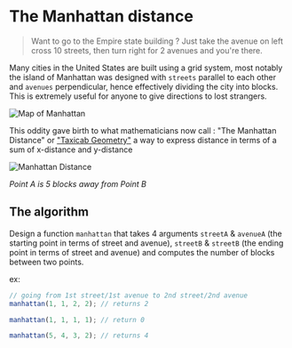 # The Manhattan distance

> Want to go to the Empire state building ? Just take the avenue on left cross 10 streets, then turn right for 2 avenues and you're there.

Many cities in the United States are built using a grid system, most notably the island of Manhattan was designed with `streets` parallel to each other and `avenues` perpendicular, hence effectively dividing the city into blocks. This is extremely useful for anyone to give directions to lost strangers.

![Map of Manhattan](./map_of_manhattan.png)

This oddity gave birth to what mathematicians now call : "The Manhattan Distance" or ["Taxicab Geometry"](https://en.wikipedia.org/wiki/Taxicab_geometry) a way to express distance in terms of a sum of x-distance and y-distance

![Manhattan Distance](./distance.png)

*Point A is 5 blocks away from Point B*

## The algorithm

Design a function `manhattan` that takes 4 arguments `streetA` & `avenueA` (the starting point in terms of street and avenue), `streetB` & `streetB` (the ending point in terms of street and avenue) and computes the number of blocks between two points.

ex:

```js
// going from 1st street/1st avenue to 2nd street/2nd avenue
manhattan(1, 1, 2, 2); // returns 2

manhattan(1, 1, 1, 1); // return 0

manhattan(5, 4, 3, 2); // returns 4
```